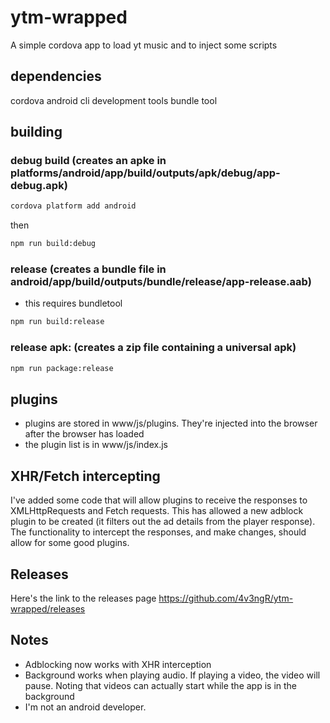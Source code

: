 # ytm-wrapped
A simple cordova app to load yt music and to inject some scripts

## dependencies
cordova
android cli development tools
bundle tool

## building

### debug build (creates an apke in platforms/android/app/build/outputs/apk/debug/app-debug.apk)
```sh
cordova platform add android
```
then
```sh
npm run build:debug
```

### release (creates a bundle file in android/app/build/outputs/bundle/release/app-release.aab)
* this requires bundletool
```sh
npm run build:release
```

### release apk: (creates a zip file containing a universal apk)
```sh
npm run package:release
```

## plugins
* plugins are stored in www/js/plugins. They're injected into the browser after the browser has loaded
* the plugin list is in www/js/index.js

## XHR/Fetch intercepting
I've added some code that will allow plugins to receive the responses to XMLHttpRequests and Fetch requests. This has allowed a new adblock plugin to be created (it filters out the ad details from the player response). The functionality to intercept the responses, and make changes, should allow for some good plugins.

## Releases
Here's the link to the releases page https://github.com/4v3ngR/ytm-wrapped/releases

## Notes
* Adblocking now works with XHR interception
* Background works when playing audio. If playing a video, the video will pause. Noting that videos can actually start while the app is in the background
* I'm not an android developer.
